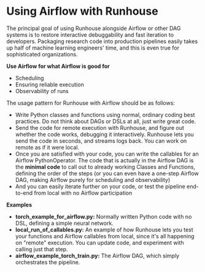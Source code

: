 # Using Airflow with Runhouse
The principal goal of using Runhouse alongside Airflow or other DAG systems is to restore interactive debuggability and fast iteration to developers. Packaging research code into production pipelines easily takes up half of machine learning engineers' time, and this is even true for sophisticated organizations.

**Use Airflow for what Airflow is good for**
* Scheduling
* Ensuring reliable execution
* Observability of runs

The usage pattern for Runhouse with Airflow should be as follows:
* Write Python classes and functions using normal, ordinary coding best practices. Do not think about DAGs or DSLs at all, just write great code.
* Send the code for remote execution with Runhouse, and figure out whether the code works, debugging it interactively. Runhouse lets you send the code in seconds, and streams logs back. You can work on remote as if it were local.
* Once you are satisfied with your code, you can write the callables for an Airflow PythonOperator. The code that is actually in the Airflow DAG is the **minimal code** to call out to already working Classes and Functions, defining the order of the steps (or you can even have a one-step Airflow DAG, making Airflow purely for scheduling and observability)
* And you can easily iterate further on your code, or test the pipeline end-to-end from local with no Airflow participation


**Examples**
* **torch_example_for_airflow.py:** Normally written Python code with no DSL, defining a simple neural network.
* **local_run_of_callables.py:** An example of how Runhouse lets you test your functions and Airflow callables from local, since it's all happening on "remote" execution. You can update code, and experiment with calling just that step.
* **airflow_example_torch_train.py:** The Airflow DAG, which simply orchestrates the pipeline.
